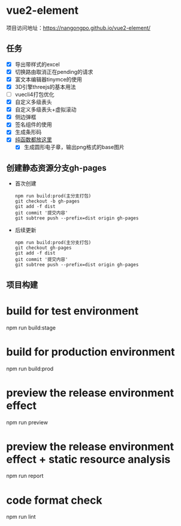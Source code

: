 # vue2-element

项目访问地址：https://nangongpo.github.io/vue2-element/
## 任务
  - [x] 导出带样式的excel
  - [x] 切换路由取消正在pending的请求
  - [x] 富文本编辑器tinymce的使用
  - [x] 3D引擎threejs的基本用法
  - [ ] vuecli4打包优化
  - [x] 自定义多级表头
  - [x] 自定义多级表头+虚拟滚动
  - [x] 侧边弹框
  - [x] 签名组件的使用
  - [x] 生成条形码
  - [x] [纯函数都放这里](src/utils/util.js)
    - [x] 生成圆形电子章，输出png格式的base图片

## 创建静态资源分支gh-pages

- 首次创建
  ```
  npm run build:prod(主分支打包)
  git checkout -b gh-pages
  git add -f dist
  git commit '提交内容'
  git subtree push --prefix=dist origin gh-pages
  ```

- 后续更新
  ```
  npm run build:prod(主分支打包)
  git checkout gh-pages
  git add -f dist
  git commit '提交内容'
  git subtree push --prefix=dist origin gh-pages
  ```

## 项目构建

# build for test environment
npm run build:stage

# build for production environment
npm run build:prod

# preview the release environment effect
npm run preview

# preview the release environment effect + static resource analysis
npm run report

# code format check
npm run lint
